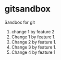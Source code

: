 # gitsandbox
Sandbox for git

1. change 1 by feature 2
2. Change 1 by feature 1.
3. Change 2 by feature 1. 
4. Change 3 by feature 1.
5. Change 4 by feature 1
